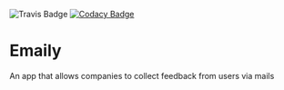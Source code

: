 ![Travis Badge](https://travis-ci.org/lexcorp16/Emaily.svg?branch=master) [![Codacy Badge](https://api.codacy.com/project/badge/Grade/a737b081f5814dfe8380ea1bc381c2d7)](https://www.codacy.com/app/lexcorp16/Emaily?utm_source=github.com&amp;utm_medium=referral&amp;utm_content=lexcorp16/Emaily&amp;utm_campaign=Badge_Grade)

# Emaily
An app that allows companies to collect feedback from users via mails

